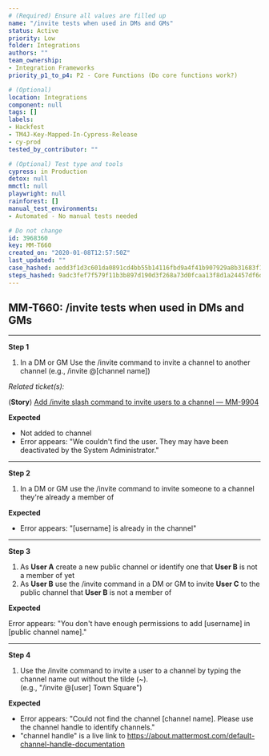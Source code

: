 ```yaml
---
# (Required) Ensure all values are filled up
name: "/invite tests when used in DMs and GMs"
status: Active
priority: Low
folder: Integrations
authors: ""
team_ownership: 
- Integration Frameworks
priority_p1_to_p4: P2 - Core Functions (Do core functions work?)

# (Optional)
location: Integrations
component: null
tags: []
labels: 
- Hackfest
- TM4J-Key-Mapped-In-Cypress-Release
- cy-prod
tested_by_contributor: ""

# (Optional) Test type and tools
cypress: in Production
detox: null
mmctl: null
playwright: null
rainforest: []
manual_test_environments: 
- Automated - No manual tests needed

# Do not change
id: 3968360
key: MM-T660
created_on: "2020-01-08T12:57:50Z"
last_updated: ""
case_hashed: aedd3f1d3c601da0891cd4bb55b14116fbd9a4f41b907929a8b31683f10fecb5dd982a4f4d98c517a73092041d644acc
steps_hashed: 9adc3fef7f579f11b3b897d190d3f268a73d0fcaa13f8d1a24457df6dd2d43a75c9232422faac0f1506fd134de8e5684
---
```


<!-- (Auto-generated) Based on frontmatter's "key" and "name" -->

## MM-T660: /invite tests when used in DMs and GMs

---

**Step 1**

1. In a DM or GM Use the /invite command to invite a channel to another channel (e.g., /invite @\[channel name])

_Related ticket(s):_

(**Story**) [Add /invite slash command to invite users to a channel — MM-9904](https://mattermost.atlassian.net/browse/MM-9904)

**Expected**

- Not added to channel
- Error appears: "We couldn't find the user. They may have been deactivated by the System Administrator."

---

**Step 2**

1. In a DM or GM use the /invite command to invite someone to a channel they're already a member of

**Expected**

- Error appears: "\[username] is already in the channel"

---

**Step 3**

1. As **User A** create a new public channel or identify one that **User B** is not a member of yet
2. As **User B** use the /invite command in a DM or GM to invite **User C** to the public channel that **User B** is not a member of

**Expected**

Error appears: "You don't have enough permissions to add \[username] in \[public channel name]."

---

**Step 4**

1. Use the /invite command to invite a user to a channel by typing the channel name out without the tilde (\~).\
   (e.g., "/invite @\[user] Town Square")

**Expected**

- Error appears: "Could not find the channel \[channel name]. Please use the channel handle to identify channels."
- "channel handle" is a live link to <https://about.mattermost.com/default-channel-handle-documentation>
